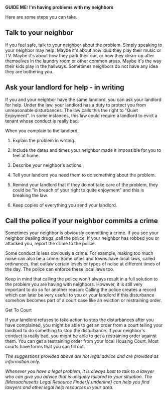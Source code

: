 **GUIDE ME: I'm having problems with my neighbors**

Here are some steps you can take.

Talk to your neighbor 
----------------------

If you feel safe, talk to your neighbor about the problem. Simply
speaking to your neighbor may help. Maybe it's about how loud they play
their music or TV. Maybe it's about how they park their car, or how they
clean-up after themselves in the laundry room or other common areas.
Maybe it's the way their kids play in the hallways. Sometimes neighbors
do not have any idea they are bothering you.

Ask your landlord for help - in writing 
----------------------------------------

If you and your neighbor have the same landlord, you can ask your
landlord for help. Under the law, your landlord has a duty to protect
you from unreasonable disturbances. The law calls this the right to
"Quiet Enjoyment". In some instances, this law could require a landlord
to evict a tenant whose conduct is really bad.

When you complain to the landlord,

1.  Explain the problem in writing.

2.  Include the dates and times your neighbor made it impossible for you
    to feel at home.

3.  Describe your neighbor's actions.

4.  Tell your landlord you need them to do something about the problem.

5.  Remind your landlord that if they do not take care of the problem,
    they could be "in breach of your right to quite enjoyment" and this
    is breaking the law.

6.  Keep copies of everything you send your landlord.

Call the police if your neighbor commits a crime
------------------------------------------------

Sometimes your neighbor is obviously committing a crime. If you see your
neighbor dealing drugs, call the police. If your neighbor has robbed you
or attacked you, report the crime to the police.

Some conduct is less obviously a crime. For example, making too much
noise can also be a crime. Some cities and towns have local laws, called
ordinances, that outlaw certain levels or types of noise at different
times of the day. The police can enforce these local laws too.

Keep in mind that calling the police won't always result in a full
solution to the problem you are having with neighbors. However, it is
still very important to do so for another reason: Calling the police
creates a record which can later be very useful to you or your landlord
if this disturbance somehow becomes part of a court case like an
eviction or restraining order.

Get To Court

If your landlord refuses to take action to stop the disturbances after
you have complained, you might be able to get an order from a court
telling your landlord to do something to stop the disturbance. If your
neighbor's conduct is really bad, you might be able to get a restraining
order against them. You can get a restraining order from your local
Housing Court. Most courts have forms that you can fill out.

*The suggestions provided above are not legal advice and are provided as
information only.*

*Whenever you have a legal problem, it is always best to talk to a
lawyer who can give you advice that is uniquely tailored to your
situation. The [Massachusetts Legal Resource Finder]{.underline} can
help you find lawyers and other legal help resources in your area.*

